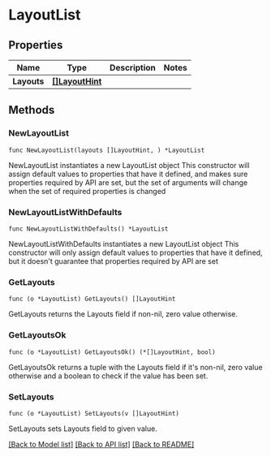 # LayoutList

## Properties

Name | Type | Description | Notes
------------ | ------------- | ------------- | -------------
**Layouts** | [**[]LayoutHint**](LayoutHint.md) |  | 

## Methods

### NewLayoutList

`func NewLayoutList(layouts []LayoutHint, ) *LayoutList`

NewLayoutList instantiates a new LayoutList object
This constructor will assign default values to properties that have it defined,
and makes sure properties required by API are set, but the set of arguments
will change when the set of required properties is changed

### NewLayoutListWithDefaults

`func NewLayoutListWithDefaults() *LayoutList`

NewLayoutListWithDefaults instantiates a new LayoutList object
This constructor will only assign default values to properties that have it defined,
but it doesn't guarantee that properties required by API are set

### GetLayouts

`func (o *LayoutList) GetLayouts() []LayoutHint`

GetLayouts returns the Layouts field if non-nil, zero value otherwise.

### GetLayoutsOk

`func (o *LayoutList) GetLayoutsOk() (*[]LayoutHint, bool)`

GetLayoutsOk returns a tuple with the Layouts field if it's non-nil, zero value otherwise
and a boolean to check if the value has been set.

### SetLayouts

`func (o *LayoutList) SetLayouts(v []LayoutHint)`

SetLayouts sets Layouts field to given value.



[[Back to Model list]](../README.md#documentation-for-models) [[Back to API list]](../README.md#documentation-for-api-endpoints) [[Back to README]](../README.md)


